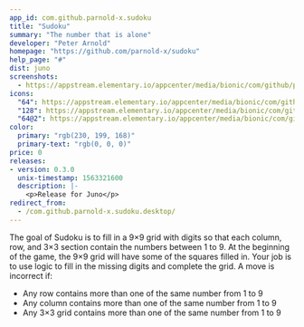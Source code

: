 ```yaml
---
app_id: com.github.parnold-x.sudoku
title: "Sudoku"
summary: "The number that is alone"
developer: "Peter Arnold"
homepage: "https://github.com/parnold-x/sudoku"
help_page: "#"
dist: juno
screenshots:
  - https://appstream.elementary.io/appcenter/media/bionic/com/github/parnold-x.sudoku/D4264594A0C0B984FCA2C3A1ABAC1C23/screenshots/image-1_orig.png
icons:
  "64": https://appstream.elementary.io/appcenter/media/bionic/com/github/parnold-x.sudoku/D4264594A0C0B984FCA2C3A1ABAC1C23/icons/64x64/com.github.parnold-x.sudoku_com.github.parnold-x.sudoku.png
  "128": https://appstream.elementary.io/appcenter/media/bionic/com/github/parnold-x.sudoku/D4264594A0C0B984FCA2C3A1ABAC1C23/icons/128x128/com.github.parnold-x.sudoku_com.github.parnold-x.sudoku.png
  "64@2": https://appstream.elementary.io/appcenter/media/bionic/com/github/parnold-x.sudoku/D4264594A0C0B984FCA2C3A1ABAC1C23/icons/64x64@2/com.github.parnold-x.sudoku_com.github.parnold-x.sudoku.png
color:
  primary: "rgb(230, 199, 168)"
  primary-text: "rgb(0, 0, 0)"
price: 0
releases:
- version: 0.3.0
  unix-timestamp: 1563321600
  description: |-
    <p>Release for Juno</p>
redirect_from:
  - /com.github.parnold-x.sudoku.desktop/
---
```


<p>The goal of Sudoku is to fill in a 9×9 grid with digits so that each column, row, and 3×3 section contain the numbers between 1 to 9. At the beginning of the game, the 9×9 grid will have some of the squares filled in. Your job is to use logic to fill in the missing digits and complete the grid. A move is incorrect if:</p>
<ul>
  <li>Any row contains more than one of the same number from 1 to 9</li>
  <li>Any column contains more than one of the same number from 1 to 9</li>
  <li>Any 3×3 grid contains more than one of the same number from 1 to 9</li>
</ul>